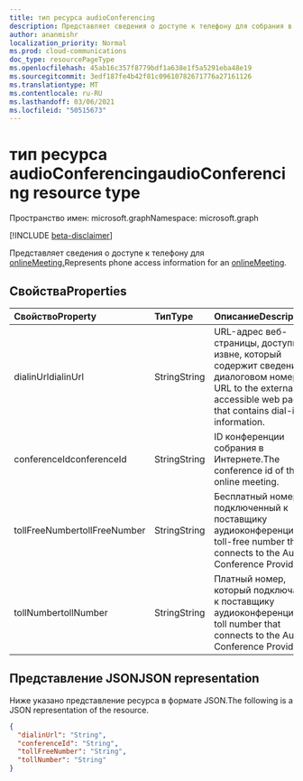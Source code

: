 ```yaml
---
title: тип ресурса audioConferencing
description: Представляет сведения о доступе к телефону для собрания в Интернете.
author: ananmishr
localization_priority: Normal
ms.prod: cloud-communications
doc_type: resourcePageType
ms.openlocfilehash: 45ab16c357f8779bdf1a638e1f5a5291eba48e19
ms.sourcegitcommit: 3edf187fe4b42f81c09610782671776a27161126
ms.translationtype: MT
ms.contentlocale: ru-RU
ms.lasthandoff: 03/06/2021
ms.locfileid: "50515673"
---
```

# <a name="audioconferencing-resource-type"></a><span data-ttu-id="5c4dc-103">тип ресурса audioConferencing</span><span class="sxs-lookup"><span data-stu-id="5c4dc-103">audioConferencing resource type</span></span>

<span data-ttu-id="5c4dc-104">Пространство имен: microsoft.graph</span><span class="sxs-lookup"><span data-stu-id="5c4dc-104">Namespace: microsoft.graph</span></span>

[!INCLUDE [beta-disclaimer](../../includes/beta-disclaimer.md)]

<span data-ttu-id="5c4dc-105">Представляет сведения о доступе к телефону для [onlineMeeting.](onlinemeeting.md)</span><span class="sxs-lookup"><span data-stu-id="5c4dc-105">Represents phone access information for an [onlineMeeting](onlinemeeting.md).</span></span>

## <a name="properties"></a><span data-ttu-id="5c4dc-106">Свойства</span><span class="sxs-lookup"><span data-stu-id="5c4dc-106">Properties</span></span>

| <span data-ttu-id="5c4dc-107">Свойство</span><span class="sxs-lookup"><span data-stu-id="5c4dc-107">Property</span></span>            | <span data-ttu-id="5c4dc-108">Тип</span><span class="sxs-lookup"><span data-stu-id="5c4dc-108">Type</span></span>    | <span data-ttu-id="5c4dc-109">Описание</span><span class="sxs-lookup"><span data-stu-id="5c4dc-109">Description</span></span>                                                                    |
|:--------------------|:--------|:-------------------------------------------------------------------------------|
| <span data-ttu-id="5c4dc-110">dialinUrl</span><span class="sxs-lookup"><span data-stu-id="5c4dc-110">dialinUrl</span></span>           | <span data-ttu-id="5c4dc-111">String</span><span class="sxs-lookup"><span data-stu-id="5c4dc-111">String</span></span>  | <span data-ttu-id="5c4dc-112">URL-адрес веб-страницы, доступной извне, который содержит сведения о диалоговом номере.</span><span class="sxs-lookup"><span data-stu-id="5c4dc-112">A URL to the externally-accessible web page that contains dial-in information.</span></span> |
| <span data-ttu-id="5c4dc-113">conferenceId</span><span class="sxs-lookup"><span data-stu-id="5c4dc-113">conferenceId</span></span>        | <span data-ttu-id="5c4dc-114">String</span><span class="sxs-lookup"><span data-stu-id="5c4dc-114">String</span></span>  | <span data-ttu-id="5c4dc-115">ID конференции собрания в Интернете.</span><span class="sxs-lookup"><span data-stu-id="5c4dc-115">The conference id of the online meeting.</span></span>      |
| <span data-ttu-id="5c4dc-116">tollFreeNumber</span><span class="sxs-lookup"><span data-stu-id="5c4dc-116">tollFreeNumber</span></span>      | <span data-ttu-id="5c4dc-117">String</span><span class="sxs-lookup"><span data-stu-id="5c4dc-117">String</span></span>  | <span data-ttu-id="5c4dc-118">Бесплатный номер, подключенный к поставщику аудиоконференции.</span><span class="sxs-lookup"><span data-stu-id="5c4dc-118">The toll-free number that connects to the Audio Conference Provider.</span></span>              |
| <span data-ttu-id="5c4dc-119">tollNumber</span><span class="sxs-lookup"><span data-stu-id="5c4dc-119">tollNumber</span></span>          | <span data-ttu-id="5c4dc-120">String</span><span class="sxs-lookup"><span data-stu-id="5c4dc-120">String</span></span>  | <span data-ttu-id="5c4dc-121">Платный номер, который подключается к поставщику аудиоконференции.</span><span class="sxs-lookup"><span data-stu-id="5c4dc-121">The toll number that connects to the Audio Conference Provider.</span></span>                   |

## <a name="json-representation"></a><span data-ttu-id="5c4dc-122">Представление JSON</span><span class="sxs-lookup"><span data-stu-id="5c4dc-122">JSON representation</span></span>

<span data-ttu-id="5c4dc-123">Ниже указано представление ресурса в формате JSON.</span><span class="sxs-lookup"><span data-stu-id="5c4dc-123">The following is a JSON representation of the resource.</span></span>

<!-- {
  "blockType": "resource",
  "optionalProperties": [

  ],
  "@odata.type": "microsoft.graph.audioConferencing"
}-->
```json
{
  "dialinUrl": "String",
  "conferenceId": "String",
  "tollFreeNumber": "String",
  "tollNumber": "String"
}
```

<!-- uuid: 8fcb5dbc-d5aa-4681-8e31-b001d5168d79
2015-10-25 14:57:30 UTC -->
<!--
{
  "type": "#page.annotation",
  "description": "audioConferencing resource",
  "keywords": "",
  "section": "documentation",
  "tocPath": "",
  "suppressions": []
}
-->


